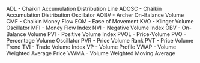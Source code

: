 ADL - Chaikin Accumulation Distribution Line
ADOSC - Chaikin Accumulation Distribution Oscillator
AOBV - Archer On-Balance Volume
CMF - Chaikin Money Flow
EOM - Ease of Movement
KVO - Klinger Volume Oscillator
MFI - Money Flow Index
NVI - Negative Volume Index
OBV - On-Balance Volume
PVI - Positive Volume Index
PVOL - Price-Volume
PVO - Percentage Volume Oscillator
PVR - Price Volume Rank
PVT - Price Volume Trend
TVI - Trade Volume Index
VP - Volume Profile
VWAP - Volume Weighted Average Price
VWMA - Volume Weighted Moving Average
